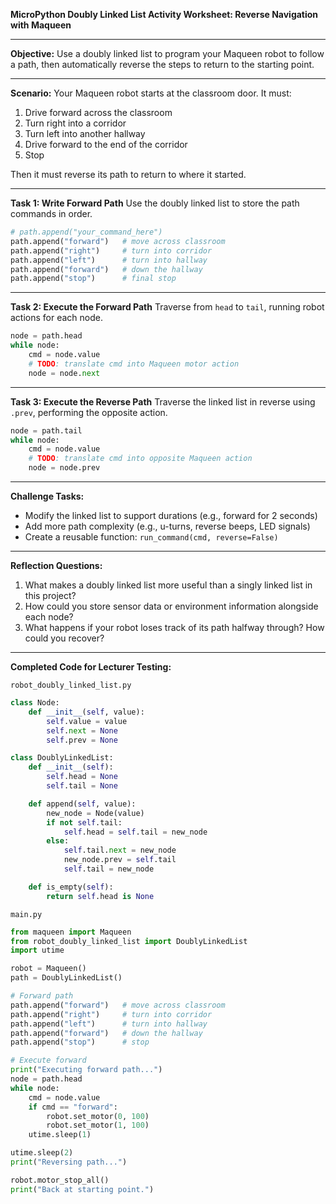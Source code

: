 **MicroPython Doubly Linked List Activity Worksheet: Reverse Navigation with Maqueen**

---

**Objective:** Use a doubly linked list to program your Maqueen robot to follow a path, then automatically reverse the steps to return to the starting point.

---

**Scenario:** Your Maqueen robot starts at the classroom door. It must:

1. Drive forward across the classroom
2. Turn right into a corridor
3. Turn left into another hallway
4. Drive forward to the end of the corridor
5. Stop

Then it must reverse its path to return to where it started.

---

**Task 1: Write Forward Path** Use the doubly linked list to store the path commands in order.

```python
# path.append("your_command_here")
path.append("forward")   # move across classroom
path.append("right")     # turn into corridor
path.append("left")      # turn into hallway
path.append("forward")   # down the hallway
path.append("stop")      # final stop
```

---

**Task 2: Execute the Forward Path** Traverse from `head` to `tail`, running robot actions for each node.

```python
node = path.head
while node:
    cmd = node.value
    # TODO: translate cmd into Maqueen motor action
    node = node.next
```

---

**Task 3: Execute the Reverse Path** Traverse the linked list in reverse using `.prev`, performing the opposite action.

```python
node = path.tail
while node:
    cmd = node.value
    # TODO: translate cmd into opposite Maqueen action
    node = node.prev
```

---

**Challenge Tasks:**

- Modify the linked list to support durations (e.g., forward for 2 seconds)
- Add more path complexity (e.g., u-turns, reverse beeps, LED signals)
- Create a reusable function: `run_command(cmd, reverse=False)`

---

**Reflection Questions:**

1. What makes a doubly linked list more useful than a singly linked list in this project?
2. How could you store sensor data or environment information alongside each node?
3. What happens if your robot loses track of its path halfway through? How could you recover?

---

**Completed Code for Lecturer Testing:**

`robot_doubly_linked_list.py`

```python
class Node:
    def __init__(self, value):
        self.value = value
        self.next = None
        self.prev = None

class DoublyLinkedList:
    def __init__(self):
        self.head = None
        self.tail = None

    def append(self, value):
        new_node = Node(value)
        if not self.tail:
            self.head = self.tail = new_node
        else:
            self.tail.next = new_node
            new_node.prev = self.tail
            self.tail = new_node

    def is_empty(self):
        return self.head is None
```

`main.py`

```python
from maqueen import Maqueen
from robot_doubly_linked_list import DoublyLinkedList
import utime

robot = Maqueen()
path = DoublyLinkedList()

# Forward path
path.append("forward")   # move across classroom
path.append("right")     # turn into corridor
path.append("left")      # turn into hallway
path.append("forward")   # down the hallway
path.append("stop")      # stop

# Execute forward
print("Executing forward path...")
node = path.head
while node:
    cmd = node.value
    if cmd == "forward":
        robot.set_motor(0, 100)
        robot.set_motor(1, 100)
    utime.sleep(1)

utime.sleep(2)
print("Reversing path...")

robot.motor_stop_all()
print("Back at starting point.")
```

